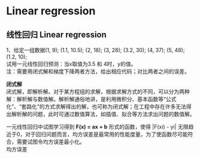 # Linear regression
## 线性回归 Linear regression
1、给定一组数据(1, 9); (1.1, 10.5); (2, 18); (3, 28); (3.2, 30); (4, 37); (5, 48); (1.2, 10);   
试用一元线性回归预测：当x取值为3.5 和 4时，y的值。  
注：需要用闭式解和梯度下降两者方法，给出相应代码；对比两者之间的误差。 

**闭式解**  
闭式解，即解析解。对于某方程组的求解，根据求解方式的不同，可以分为两种解：解析解与数值解。解析解通俗地讲，是利用微积分、基本函数等“公式化”、“套路化”的方式求解得出的解，也可称为闭式解；在工程中存在许多无法得出解析解的问题，此时可通过数值算法，如插值、拟合等方法求出问题的数值解。   

一元线性回归中试图学习得到 **F(x) = ax + b** 形式的函数，使得 |F(xi) - yi| 无限趋近于0，对于回归问题而言，均方误差是最常用的性能度量，为了使函数尽可能符合，需要试图令均方误差最小化。  
均方误差
